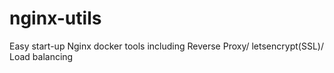 # nginx-utils
Easy start-up Nginx docker tools including Reverse Proxy/ letsencrypt(SSL)/ Load balancing
